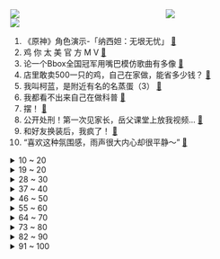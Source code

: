 <div >
	<a style="float:left;width:55%;" href = "https://github.com/anuraghazra/github-readme-stats">
	 <img src = "https://github-readme-stats.vercel.app/api?username=iuuuuuaena&theme=buefy&show_icons=true"/>
	</a>
	<a  style="float:right;width:45%" href = "https://github.com/anuraghazra/github-readme-stats">
	 <img  src="https://github-readme-stats.vercel.app/api/top-langs/?username=anuraghazra&layout=compact"/>
	</a>
	</div>

[![](https://img.shields.io/badge/jxd-@jxdgogogo.xyz-yellowgreen.svg)](https://www.jxdgogogo.xyz)<br>
1. 《原神》角色演示-「纳西妲：无垠无忧」 [:link:](//www.bilibili.com/video/BV1PP4y1U7qA) <br>
2. 鸡 你 太 美 官 方 M V [:link:](//www.bilibili.com/video/BV178411Y7QB) <br>
3. 论一个Bbox全国冠军用嘴巴模仿歌曲有多像 [:link:](//www.bilibili.com/video/BV1te4y147QZ) <br>
4. 店里敢卖500一只的鸡，自己在家做，能省多少钱？ [:link:](//www.bilibili.com/video/BV1WG4y1h7Tt) <br>
5. 我叫柯蓝，是附近有名的名蒸蛋（3） [:link:](//www.bilibili.com/video/BV1HP411P7uP) <br>
6. 我都看不出来自己在做科普 [:link:](//www.bilibili.com/video/BV1se411G7LP) <br>
7. 摆！ [:link:](//www.bilibili.com/video/BV1Re4y1y7Tf) <br>
8. 公开处刑！第一次见家长，岳父课堂上放我视频... [:link:](//www.bilibili.com/video/BV1KK411S7iD) <br>
9. 和好友换装后，我疯了！ [:link:](//www.bilibili.com/video/BV1GD4y187wt) <br>
10. “喜欢这种氛围感，雨声很大内心却很平静～” [:link:](//www.bilibili.com/video/BV1dR4y1Q7vZ) <br>
<details>
<summary>10 ~ 20</summary>

11. 【才浅手工】我把巨大的打火石做成了唐刀！实现电影动漫里的炫酷特效 [:link:](//www.bilibili.com/video/BV1RK411U7PQ) <br>
12. 画一幅画纪念童年时期最爱的电影和角色 [:link:](//www.bilibili.com/video/BV1BD4y1b7os) <br>
13. 化妆真开心…… [:link:](//www.bilibili.com/video/BV1kD4y1b76e) <br>
14. 你这个人太…… [:link:](//www.bilibili.com/video/BV1ft4y1T7JW) <br>
15. NASA、纳粹、麻省理工，火箭为何从东方升起？【钱学森上】【正经比比】 [:link:](//www.bilibili.com/video/BV1u14y1L7wg) <br>
16. 看完10月新番，爽得我当场打开了剪辑软件！【泛式】 [:link:](//www.bilibili.com/video/BV1SD4y1b7oq) <br>
17. 《当代互联网现状》 [:link:](//www.bilibili.com/video/BV13e411G7a1) <br>
18. 小僵尸出没！ε-(´∀｀; )神的随波逐流～ [:link:](//www.bilibili.com/video/BV1Xe411G7t4) <br>
19. 猫猫怎么可以这么倒霉！ [:link:](//www.bilibili.com/video/BV15P4y1m7r9) <br>
</details>
<details>
<summary>19 ~ 20</summary>

20. 新人up大一第一次30s动画作业 [:link:](//www.bilibili.com/video/BV1uP4y1m73P) <br>
21. 🐓鸡你太美，但是团体版🐓【J-wings】 [:link:](//www.bilibili.com/video/BV11e4y1e7CY) <br>
22. 喝醉后的行为有多离谱？我们把自己灌醉后记录了下来 [:link:](//www.bilibili.com/video/BV19e4y1y7HV) <br>
23. 《瑶O瑶O的奇妙冒险》 [:link:](//www.bilibili.com/video/BV1BK411U7Dr) <br>
24. 这是人类能完成的操作？？4 [:link:](//www.bilibili.com/video/BV1b8411Y7gW) <br>
25. 【何同学】快充伤电池？40部手机两年实验，告诉你最佳充电方式 [:link:](//www.bilibili.com/video/BV1X8411e7EJ) <br>
26. 听歌吗？奶茶分你一半💜 [:link:](//www.bilibili.com/video/BV1JG4y1b7Ni) <br>
27. 无所谓，我会出手！ [:link:](//www.bilibili.com/video/BV178411Y7hF) <br>
28. 【全网最细，不细抽我】我算出了阿尼亚的家有多大？b站第一人 [:link:](//www.bilibili.com/video/BV14e4y127gP) <br>
</details>
<details>
<summary>28 ~ 30</summary>

29. 兄弟们，今天砍谁？ [:link:](//www.bilibili.com/video/BV1L84y1i7oz) <br>
30. 新概念探店，人均1888元的素食餐厅？？？【第三期】 [:link:](//www.bilibili.com/video/BV1eY411f7Hu) <br>
31. 你有过这样尴尬的经历吗 [:link:](//www.bilibili.com/video/BV1QW4y1E71j) <br>
32. 《明日方舟》2022「音律联觉-灯下定影」幕后制作记录 [:link:](//www.bilibili.com/video/BV1h14y1L7UV) <br>
33. 《睡觉模拟器》玩过没？？【沙雕游戏合集】 [:link:](//www.bilibili.com/video/BV1V8411Y7C3) <br>
34. 打开这个视频让你爽一天 [:link:](//www.bilibili.com/video/BV1f14y157yG) <br>
35. 小伙揭秘上海最贵的中餐厅有多贵？究竟吃了啥花了1个W！？ [:link:](//www.bilibili.com/video/BV12D4y147GS) <br>
36. 中华面点博大精深，比醒狮酥还难、让老外目瞪口呆的传统手艺是什么样？ [:link:](//www.bilibili.com/video/BV1me4y1475b) <br>
37. 无所谓，亚托克斯会出手 [:link:](//www.bilibili.com/video/BV1ne411G7XP) <br>
</details>
<details>
<summary>37 ~ 40</summary>

38. 国崩大人用过的吸管 [:link:](//www.bilibili.com/video/BV1t8411Y75k) <br>
39. 2008,为什么让我们如此难忘? [:link:](//www.bilibili.com/video/BV1Gg411h7rj) <br>
40. 《原神3.2战前宣言》 [:link:](//www.bilibili.com/video/BV1zP411P7L9) <br>
41. 拍个跳绳还不简单 [:link:](//www.bilibili.com/video/BV1dK411U7j9) <br>
42. 【盾山-梦圆繁星】形象首曝！王者荣耀携手新华社快看，一起为梦天舱喝彩！ [:link:](//www.bilibili.com/video/BV18P411A73i) <br>
43. 有妖气即将关停，是时候说再见了。 - 谨以此纪念，一个时代的落幕。 [:link:](//www.bilibili.com/video/BV1Km4y1c7bW) <br>
44. 生 日 当 天 结 婚 啦 ！！ [:link:](//www.bilibili.com/video/BV1Wm4y1F7FF) <br>
45. 是时候让舍友懂得如何做一个合格的大学生了 [:link:](//www.bilibili.com/video/BV1Xd4y1k7Je) <br>
46. 全国漂流半年的相机会拍出怎样的照片？(上) [:link:](//www.bilibili.com/video/BV1EK411U7uU) <br>
</details>
<details>
<summary>46 ~ 50</summary>

47. 帮手× 黑手√ [:link:](//www.bilibili.com/video/BV1ZG411w7Wj) <br>
48. FIRST FRAME单元宣言短片《我的朋友》 [:link:](//www.bilibili.com/video/BV1UK411U7B3) <br>
49. 侧躺会扎穿心脏吗？ [:link:](//www.bilibili.com/video/BV1nP4y1m7tm) <br>
50. 有些人，生来就是享受生活的 [:link:](//www.bilibili.com/video/BV1Re4y127YY) <br>
51. 爱 情 最 强 王 者 [:link:](//www.bilibili.com/video/BV1XG4y1h7ps) <br>
52. 【阿斗】又死一个主角，温柔贤良瑟曦登顶巅峰！美剧史诗巨作《权力的游戏》第16期 [:link:](//www.bilibili.com/video/BV1yd4y1k7Np) <br>
53. 【STN快报6.5季11】神谷英树提出一小时一千块，被一女性拒绝 [:link:](//www.bilibili.com/video/BV1TG411A7vq) <br>
54. 五杀挑战世界纪录：1分19秒！掌控命运的人只能是我自己！！ [:link:](//www.bilibili.com/video/BV1s14y1L74r) <br>
55. 《青莲兰陵》寻找极限去突破有限，这就是兰陵王的魅力！！！ [:link:](//www.bilibili.com/video/BV1EG4y1b7T9) <br>
</details>
<details>
<summary>55 ~ 60</summary>

56. 【你有毛病吧】轮到识宝来给大家洗脑了！！ [:link:](//www.bilibili.com/video/BV1RR4y1Q7Wk) <br>
57. 人过了20岁，就不能吃得像个小孩子了。 [:link:](//www.bilibili.com/video/BV1at4y1M7hx) <br>
58. “她说了一句话，全校听完之后都炸了...” [:link:](//www.bilibili.com/video/BV1jG411A7aZ) <br>
59. 【Faye詹雯婷x张远】《嘉宾》 [:link:](//www.bilibili.com/video/BV1eG411A7QF) <br>
60. 不敢说的人，把这个视频外放 [:link:](//www.bilibili.com/video/BV19e4y127Yz) <br>
61. 我的车被砸了，我是这样处理的。 [:link:](//www.bilibili.com/video/BV1PG411A7ko) <br>
62. 价格虚高、制作违规、虚假宣传…Omakase高大上背后的乱象 [:link:](//www.bilibili.com/video/BV1Lm4y1c7Z7) <br>
63. 【原神】官方封号公告来了！原神严禁的十件事！流浪者散兵是风系原因！2240原石将过期速拿！新常驻玩法七圣召唤介绍！ [:link:](//www.bilibili.com/video/BV1Qd4y1c7UP) <br>
64. 帽子尺寸买错了，我戴有点小，我们家猫戴刚刚好 [:link:](//www.bilibili.com/video/BV1bD4y1b7RE) <br>
</details>
<details>
<summary>64 ~ 70</summary>

65. 苦了孩子也不能苦了自己 [:link:](//www.bilibili.com/video/BV1SK411U7Ve) <br>
66. 在平衡板上唱个歌吧？可能是月亮不会眨眼星星不会说话 让你觉得孤单啦 [:link:](//www.bilibili.com/video/BV1eW4y1j7f6) <br>
67. 广东人的家庭关系有多复杂？ [:link:](//www.bilibili.com/video/BV1fR4y1Q7DR) <br>
68. 破防了！我是真服了！！！ [:link:](//www.bilibili.com/video/BV1JW4y177Hc) <br>
69. 【昏黑造船厂400杀】摆完挂机 简单好抄 [:link:](//www.bilibili.com/video/BV1zP4y1m7AC) <br>
70. “我肯定在几百年前就判过你刑” [:link:](//www.bilibili.com/video/BV1SP411A7Lv) <br>
71. 【MC逐帧动画】看到最后有让你宅在家的角色或游戏吗？ [:link:](//www.bilibili.com/video/BV1XG4y1h7G6) <br>
72. 原 切 猪 肉 & 整 切 花 卷 [:link:](//www.bilibili.com/video/BV1jD4y1b7TF) <br>
73. 如果“出口成脏”到“谢谢你”之间只是隔了一扇门，那我愿意成为打开她的那个妙人~ [:link:](//www.bilibili.com/video/BV1ve4y127un) <br>
</details>
<details>
<summary>73 ~ 80</summary>

74. 《三国演义》关羽扮演者陆树铭去世 享年66岁 [:link:](//www.bilibili.com/video/BV1BG411A7Yw) <br>
75. 【不止游戏】这是一期帮你解决很多游戏问题的节目 [:link:](//www.bilibili.com/video/BV1nP411P7WL) <br>
76. 真是太搞笑了 [:link:](//www.bilibili.com/video/BV1t84y1i7Hs) <br>
77. 10月28日，云南景东。新郎家里条件不是特别好，吃席时新郎给新娘夹菜，新娘露出开心的笑容。网友：遇到了愿意陪他吃苦的好女孩！ [:link:](//www.bilibili.com/video/BV1Dt4y1T7R1) <br>
78. lovepotion [:link:](//www.bilibili.com/video/BV1A8411Y7Tr) <br>
79. 【吸奇侠】《教父》柯家废弟赌城惨遭打脸，如何铺好后路？16 [:link:](//www.bilibili.com/video/BV1TR4y1X77W) <br>
80. 你从未离去，就在这里。 [:link:](//www.bilibili.com/video/BV1vP4y1m7fE) <br>
81. 南昌.时鲜楼滕王夜宴  厨子探店¥945 [:link:](//www.bilibili.com/video/BV1Ee4y147NW) <br>
82. 《二胡锯木头》 [:link:](//www.bilibili.com/video/BV1Vv4y1D75T) <br>
</details>
<details>
<summary>82 ~ 90</summary>

83. 我说一句男人至死是少年，应该不过分吧..... [:link:](//www.bilibili.com/video/BV1Cd4y1k7Eg) <br>
84. 当你发现你的好兄弟有一个漂亮妹妹！！！ [:link:](//www.bilibili.com/video/BV1K8411Y7pM) <br>
85. 前排围观！东风快递员T台秀来了 [:link:](//www.bilibili.com/video/BV1yt4y1T7Xc) <br>
86. 发生踩踏事故，到底该用什么自救姿态 [:link:](//www.bilibili.com/video/BV1mY411f7vt) <br>
87. 我证明！新闻里说的是事实！中国空间站真的就像搭积木一样 [:link:](//www.bilibili.com/video/BV1a8411Y7Go) <br>
88. 老婆：你现在都玩这么变态的吗！？ [:link:](//www.bilibili.com/video/BV1ce411G7XR) <br>
89. 相隔90天后的第一次见面，我和狮王奇克的双向奔赴 [:link:](//www.bilibili.com/video/BV1oW4y1j7HK) <br>
90. 有些事对小学生来说太幼稚，对大学生刚刚好 [:link:](//www.bilibili.com/video/BV1LG4y1b7LG) <br>
91. 它很努力，努力撑起它爱的这个家！ [:link:](//www.bilibili.com/video/BV1R8411a78P) <br>
</details>
<details>
<summary>91 ~ 100</summary>

92. 写歌就像造人一样简单？那我们来造个歌吧！【原创《失语症》】 [:link:](//www.bilibili.com/video/BV1QD4y1b7Nh) <br>
93. 是谁教你这么配音的？每一个音都落在我意想不到的地方哈哈哈 [:link:](//www.bilibili.com/video/BV1yK411U78a) <br>
94. 《原神》自制角色演示-「纳西妲：白草净华」 [:link:](//www.bilibili.com/video/BV12t4y1T7WJ) <br>
95. 一根中 [:link:](//www.bilibili.com/video/BV1PR4y1X7Kf) <br>
96. 万  圣  只  因 [:link:](//www.bilibili.com/video/BV1uV4y1V71m) <br>
97. 恐怖片气氛到位了，演员是谁并不重要了… [:link:](//www.bilibili.com/video/BV1i84y1i7cx) <br>
98. 央美学长帮你挑衣服，不要拉倒（doge [:link:](//www.bilibili.com/video/BV1Ue4y1e7SF) <br>
99. 我的世界方块轩搞笑动画之小孩哪有腰 [:link:](//www.bilibili.com/video/BV11G4y1h7ey) <br>
100. 想摇摆到你心里❤~wiggle wiggle [:link:](//www.bilibili.com/video/BV1CP411P7g2) <br>
</details>
